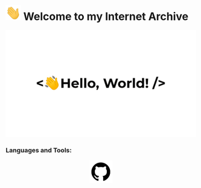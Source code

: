 # <img title="hi" alt="Hi,it's me!" src="./Assets/hi.gif" width="40" height="40" /> Welcome to my Internet Archive

︎<img title="hi" alt="Hi,it's me!" src="./Assets/HelloWorld.gif"/>

<h3>Languages and Tools:</h3>

<p align="center">
	<a href = "./Languages and Tools/Github.md">
		<img title="github" alt="github" src="./Assets/github.svg" width="60" height="60"/>	
	</a>
	
</p>




